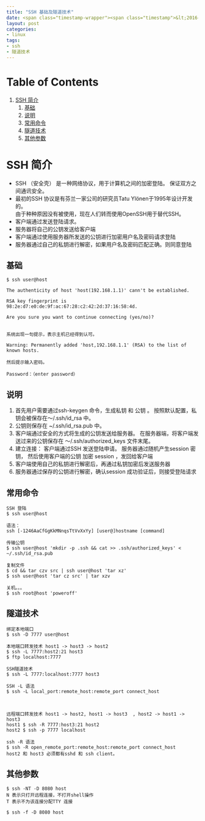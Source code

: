 ```yaml
---
title: "SSH 基础及隧道技术"
date: <span class="timestamp-wrapper"><span class="timestamp">&lt;2016-09-01 Thu 20:00&gt;</span></span>
layout: post
categories: 
- linux
tags: 
- ssh 
- 隧道技术
---
```


# Table of Contents

1.  [SSH 简介](#org1f89471)
    1.  [基础](#orgdc2bc1d)
    2.  [说明](#orge3866d8)
    3.  [常用命令](#org0d8968f)
    4.  [隧道技术](#org347cd1c)
    5.  [其他参数](#org9588c66)


<a id="org1f89471"></a>

# SSH 简介

-   SSH （安全壳） 是一种网络协议，用于计算机之间的加密登陆。
    保证双方之间通讯安全。
-   最初的SSH 协议是有芬兰一家公司的研究员Tatu Ylönen于1995年设计开发的。  
    由于种种原因没有被使用，现在人们转而使用OpenSSH用于替代SSH。
-   客户端通过发送登陆请求。
-   服务器将自己的公钥发送给客户端
-   客户端通过使用服务器所发送的公钥进行加密用户名及密码请求登陆
-   服务器通过自己的私钥进行解密，如果用户名及密码匹配正确。则同意登陆


<a id="orgdc2bc1d"></a>

## 基础

    $ ssh user@host
    
    The authenticity of host 'host(192.168.1.1)' cann't be established.
    
    RSA key fingerprint is 98:2e:d7:e0:de:9f:ac:67:28:c2:42:2d:37:16:58:4d.
    
    Are you sure you want to continue connecting (yes/no)?
    
    
    系统出现一句提示，表示主机已经得到认可。
    
    Warning: Permanently added 'host,192.168.1.1' (RSA) to the list of known hosts.
    
    然后提示输入密码。
    
    Password：（enter password）


<a id="orge3866d8"></a>

## 说明

1.  首先用户需要通过ssh-keygen 命令，生成私钥 和 公钥 。
    按照默认配置，私钥会被保存在～/.ssh/id\_rsa 中。
2.  公钥则保存在 ~/.ssh/id\_rsa.pub 中。
3.  客户端通过安全的方式将生成的公钥发送给服务器。
    在服务器端，将客户端发送过来的公钥保存在
    ～/.ssh/authorized\_keys 文件末尾。
4.  建立连接：
    客户端通过SSH 发送登陆申请。
    服务器通过随机产生session 密钥，
    然后使用客户端的公钥 加密 session ，发回给客户端
5.  客户端使用自己的私钥进行解密后，再通过私钥加密后发送服务器
6.  服务器通过保存的公钥进行解密，确认session 成功验证后，则接受登陆请求


<a id="org0d8968f"></a>

## 常用命令

    SSH 登陆
    $ ssh user@host
    
    语法：
    ssh [-1246AaCfGgKkMNnqsTtVvXxYy] [user@]hostname [command]
    
    传输公钥
    $ ssh user@host 'mkdir -p .ssh && cat >> .ssh/authorized_keys' < ~/.ssh/id_rsa.pub
    
    复制文件
    $ cd && tar czv src | ssh user@host 'tar xz'
    $ ssh user@host 'tar cz src' | tar xzv
    
    关机。。。
    $ ssh root@host 'poweroff'


<a id="org347cd1c"></a>

## 隧道技术

    绑定本地端口
    $ ssh -D 7777 user@host
    
    本地端口转发技术 host1 -> host3 -> host2
    $ ssh -L 7777:host2:21 host3
    $ ftp localhost:7777
    
    SSH隧道技术
    $ ssh -L 7777:localhost:7777 host3
    
    SSH -L 语法
    $ ssh -L local_port:remote_host:remote_port connect_host
    
    
    
    远程端口转发技术 host1 -> host2, host1 -> host3  , host2 -> host1 -> host3 
    host1 $ ssh -R 7777:host3:21 host2
    host2 $ ssh -p 7777 localhost
    
    ssh -R 语法
    $ ssh -R open_remote_port:remote_host:remote_port connect_host
    host2 和 host3 必须都有sshd 和 ssh client。


<a id="org9588c66"></a>

## 其他参数

    $ ssh -NT -D 8080 host    
    N 表示只打开远程连接，不打开shell操作
    T 表示不为该连接分配TTY 连接
    
    $ ssh -f -D 8080 host
